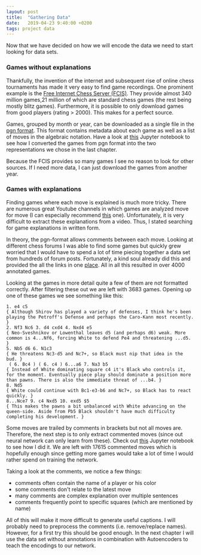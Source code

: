 ```yaml
---
layout: post
title:  "Gathering Data"
date:   2019-04-23 9:40:00 +0200
tags: project data
---
```

Now that we have decided on how we will encode the data we need to start looking for data sets.

### Games without explanations
Thankfully, the invention of the internet and subsequent rise of online chess tournaments has made it very easy to find game recordings.
One prominent example is the [Free Internet Chess Server (FCIS)](https://www.ficsgames.org/download.html).
They provide almost 340 million games,21 million of which are standard chess games (the rest being mostly blitz games).
Furthermore, it is possible to only download games from good players (rating > 2000).
This makes for a perfect source.

Games, grouped by month or year, can be downloaded as a single file in the [pgn format](https://en.wikipedia.org/wiki/Portable_Game_Notation).
This format contains metadata about each game as well as a list of moves in the algebraic notation.
Have a look at [this](https://github.com/RobinWeitzel/nn-project/blob/master/data_exploration.ipynb) Jupyter notebook to see how I converted the games from pgn format into the two representations we chose in the last chapter.

Because the FCIS provides so many games I see no reason to look for other sources.
If I need more data, I can just download the games from another year.

### Games with explanations
Finding games where each move is explained is much more tricky.
There are numerous great Youtube channels in which games are analyzed move for move (I can especially recommend [this](https://www.youtube.com/user/ChessNetwork) one). Unfortunately, it is very difficult to extract these explanations from a video.
Thus, I stated searching for game explanations in written form.

In theory, the pgn-format allows comments between each move.
Looking at different chess forums I was able to find some games but quickly grew worried that I would have to spend a lot of time piecing together a data set from hundreds of forum posts. Fortunately, a kind soul already did this and provided the all the links in one [place](http://www.angelfire.com/games3/smartbridge/).
All in all this resulted in over 4000 annotated games.

Looking at the games in more detail quite a few of them are not formatted correctly.
After filtering these out we are left with 3683 games.
Opening up one of these games we see something like this:

~~~
1. e4 c5
{ Although Shirov has played a variety of defenses, I think he's been playing the Petroff's Defense and perhaps the Caro-Kann most recently. }
2. Nf3 Nc6 3. d4 cxd4 4. Nxd4 e5
{ Neo-Sveshnikov or Lowenthal leaves d5 (and perhaps d6) weak. More common is 4...Nf6, forcing White to defend Pe4 and threatening ...d5. }
5. Nb5 d6 6. N1c3
{ He threatens Nc3-d5 and Nc7+, so Black must nip that idea in the bud. }
 ( 6. Bc4 ) ( 6. c4 ) 6...a6 7. Na3 b5
{ Instead of White dominating square c4 it's Black who controls it, for the moment. Eventually piece play should dominate a position more than pawns. There is also the immediate threat of ...b4. }
8. Nd5
{ White could continue with Bc1-e3-b6 and Nc7+, so Black has to react quickly. }
8...Nce7 9. c4 Nxd5 10. exd5 $5
{ This makes the pawns a bit unbalanced with White advancing on the queen-side. Aside from Pb5 Black shouldn't have much difficulty completing his development. }
~~~

Some moves are trailed by comments in brackets but not all moves are.
Therefore, the next step is to only extract commented moves (since out neural network can only learn from these).
Check out [this](https://github.com/RobinWeitzel/nn-project/blob/master/data_exploration.ipynb) Jupyter notebook to see how I did it.
We are left with 17615 commented moves which is hopefully enough since getting more games would take a lot of time I would rather spend on training the network.

Taking a look at the comments, we notice a few things:
* comments often contain the name of a player or his color
* some comments don't relate to the latest move
* many comments are complex explanation over multiple sentences
* comments frequently point to specific squares (which are mentioned by name)

All of this will make it more difficult to generate useful captions.
I will probably need to preprocess the comments (i.e. remove/replace names).
However, for a first try this should be good enough.
In the next chapter I will use the data set without annotations in combination with Autoencoders to teach the encodings to our network.